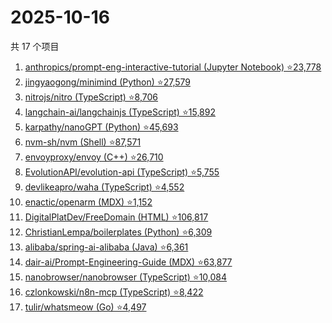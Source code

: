 # 2025-10-16

共 17 个项目

<!-- BEGIN GITHUB -->
<!-- 最后更新时间 2025-10-16 17:11:01 +0800 -->
1. [anthropics/prompt-eng-interactive-tutorial (Jupyter Notebook) ⭐23,778](https://github.com/anthropics/prompt-eng-interactive-tutorial)
1. [jingyaogong/minimind (Python) ⭐27,579](https://github.com/jingyaogong/minimind)
1. [nitrojs/nitro (TypeScript) ⭐8,706](https://github.com/nitrojs/nitro)
1. [langchain-ai/langchainjs (TypeScript) ⭐15,892](https://github.com/langchain-ai/langchainjs)
1. [karpathy/nanoGPT (Python) ⭐45,693](https://github.com/karpathy/nanoGPT)
1. [nvm-sh/nvm (Shell) ⭐87,571](https://github.com/nvm-sh/nvm)
1. [envoyproxy/envoy (C++) ⭐26,710](https://github.com/envoyproxy/envoy)
1. [EvolutionAPI/evolution-api (TypeScript) ⭐5,755](https://github.com/EvolutionAPI/evolution-api)
1. [devlikeapro/waha (TypeScript) ⭐4,552](https://github.com/devlikeapro/waha)
1. [enactic/openarm (MDX) ⭐1,152](https://github.com/enactic/openarm)
1. [DigitalPlatDev/FreeDomain (HTML) ⭐106,817](https://github.com/DigitalPlatDev/FreeDomain)
1. [ChristianLempa/boilerplates (Python) ⭐6,309](https://github.com/ChristianLempa/boilerplates)
1. [alibaba/spring-ai-alibaba (Java) ⭐6,361](https://github.com/alibaba/spring-ai-alibaba)
1. [dair-ai/Prompt-Engineering-Guide (MDX) ⭐63,877](https://github.com/dair-ai/Prompt-Engineering-Guide)
1. [nanobrowser/nanobrowser (TypeScript) ⭐10,084](https://github.com/nanobrowser/nanobrowser)
1. [czlonkowski/n8n-mcp (TypeScript) ⭐8,422](https://github.com/czlonkowski/n8n-mcp)
1. [tulir/whatsmeow (Go) ⭐4,497](https://github.com/tulir/whatsmeow)
<!-- END GITHUB -->